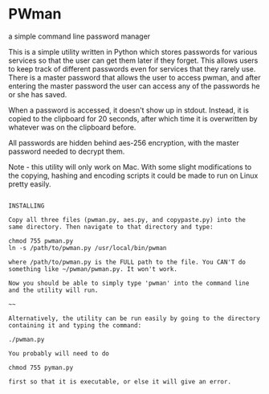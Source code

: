 PWman
=====

a simple command line password manager

This is a simple utility written in Python which stores passwords for various services so that the user can get them later if they forget.  This allows users to keep track of different passwords even for services that they rarely use. There is a master password that allows the user to access pwman, and after entering the master password the user can access any of the passwords he or she has saved.

When a password is accessed, it doesn't show up in stdout. Instead, it is copied to the clipboard for 20 seconds, after which time it is overwritten by whatever was on the clipboard before.

All passwords are hidden behind aes-256 encryption, with the master password needed to decrypt them.

Note - this utility will only work on Mac. With some slight modifications to the copying, hashing and encoding scripts it could be made to run on Linux pretty easily.

~~~~

INSTALLING

Copy all three files (pwman.py, aes.py, and copypaste.py) into the same directory. Then navigate to that directory and type:

chmod 755 pwman.py
ln -s /path/to/pwman.py /usr/local/bin/pwman

where /path/to/pwman.py is the FULL path to the file. You CAN'T do something like ~/pwman/pwman.py. It won't work.

Now you should be able to simply type 'pwman' into the command line and the utility will run.

~~

Alternatively, the utility can be run easily by going to the directory containing it and typing the command:

./pwman.py

You probably will need to do 

chmod 755 pyman.py

first so that it is executable, or else it will give an error.

~~~~~~~~~
